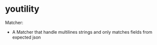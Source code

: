 # youtility
Matcher:
- A Matcher that handle multilines strings and only matches fields from expected json
